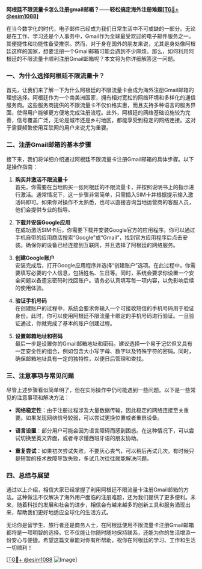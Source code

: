 **阿根廷不限流量卡怎么注册gmail邮箱？——轻松搞定海外注册难题[[TG💪+ @esim1088](https://t.me/s/esim1088)]**

在当今数字化的时代，电子邮件已经成为我们日常生活中不可或缺的一部分。无论是在工作、学习还是个人事务中，Gmail作为全球最受欢迎的电子邮件服务之一，其便捷性和功能性备受推崇。然而，对于身在国外的朋友来说，尤其是身处像阿根廷这样的国家，想要注册一个Gmail邮箱可能会遇到不少麻烦。那么，如何利用阿根廷的不限流量卡顺利注册Gmail邮箱呢？本文将为你详细解答这一问题。

### 一、为什么选择阿根廷不限流量卡？

首先，让我们来了解一下为什么阿根廷的不限流量卡会成为海外注册Gmail邮箱的理想选择。阿根廷作为一个南美洲国家，拥有相对宽松的网络环境和多样化的通信服务商。这些服务商提供的不限流量卡不仅价格实惠，而且支持多种语言的服务界面，使得用户能够更方便地完成注册流程。此外，阿根廷的网络基础设施较为完善，信号覆盖广泛，无论是城市还是乡村地区，都能享受到稳定的网络连接。这对于需要频繁使用互联网的用户来说尤为重要。

### 二、注册Gmail邮箱的基本步骤

接下来，我们将详细介绍通过阿根廷不限流量卡注册Gmail邮箱的具体步骤。以下是操作指南：

1. **购买并激活不限流量卡**  
   首先，你需要在当地购买一张阿根廷的不限流量卡，并按照说明书上的指示进行激活。通常情况下，这一步骤非常简单，只需插入SIM卡并根据提示输入激活码即可。如果你对操作不太熟悉，也可以直接咨询当地运营商的客服人员，他们会提供专业的指导。

2. **下载并安装Google应用**  
   在成功激活SIM卡后，你需要下载并安装Google官方的应用程序。你可以通过手机自带的应用商店搜索“Google”或“Gmail”，找到官方应用程序后点击安装。确保你的设备已经连接到互联网，并且选择了阿根廷的网络服务。

3. **创建Google账户**  
   安装完成后，打开Google应用程序并选择“创建账户”选项。在此过程中，你需要填写必要的个人信息，包括姓名、生日等。同时，系统会要求你设置一个安全问题以备遗忘密码时找回账户。请务必认真填写每一项内容，以免影响后续的使用体验。

4. **验证手机号码**  
   在创建账户的过程中，系统会要求你输入一个可接收短信的手机号码用于验证身份。此时，你可以使用阿根廷不限流量卡绑定的手机号码进行验证。一旦验证通过，你就完成了基本的账户创建过程。

5. **设置邮箱地址和密码**  
   最后一步是设置你的Gmail邮箱地址和密码。建议选择一个易于记忆但又具有一定安全性的组合，例如包含大小写字母、数字以及特殊字符的密码。同时，确保邮箱地址具有一定的独特性，以便日后管理和查找。

### 三、注意事项与常见问题

尽管上述步骤看似简单明了，但在实际操作中仍可能遇到一些问题。以下是一些常见的注意事项和解决方法：

- **网络稳定性**：由于注册过程涉及大量数据传输，因此稳定的网络连接至关重要。如果发现网络信号较弱，可以尝试更换位置或者重启设备。
  
- **语言设置**：部分用户可能会因为语言障碍而感到困惑。在这种情况下，可以尝试切换至英文界面，或者寻求懂西班牙语的朋友协助。

- **重复尝试**：如果初次尝试失败，不要灰心丧气，可以稍后再试几次。有时候只是短暂的技术故障导致失败，多试几次往往就能解决问题。

### 四、总结与展望

通过以上介绍，相信大家已经掌握了利用阿根廷不限流量卡注册Gmail邮箱的方法。这种做法不仅解决了海外用户面临的注册难题，还为我们提供了更多便利。未来，随着科技的发展和社会的进步，相信会有越来越多的创新工具和服务涌现出来，帮助我们更好地适应全球化的生活方式。

无论你是留学生、旅行者还是商务人士，在阿根廷使用不限流量卡注册Gmail邮箱都将是一项明智的选择。它不仅能让你随时随地保持联系，还能为你的生活增添一份安心与便捷。希望这篇文章能对你有所帮助，祝你在阿根廷的学习、工作和生活一切顺利！

[[TG💪+ @esim1088](https://t.me/s/esim1088) ![Image](https://i.postimg.cc/4NQfJmqS/Snipaste-2025-05-13-00-14-12.png)]